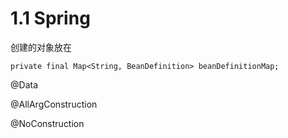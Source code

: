 #  1.1 Spring

创建的对象放在

```
private final Map<String, BeanDefinition> beanDefinitionMap; 
```

@Data

@AllArgConstruction

@NoConstruction
